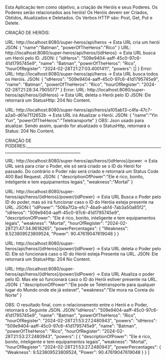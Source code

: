 Esta Aplicação tem como objetivo, a criação de Heróis e seus Poderes. Os Poderes serão relacionados aos heróis! 
Os Heróis devem ser Criados, Obtidos, Atualizados e Deletados. Os Verbos HTTP são: Post, Get, Put e Delete.

CRIAÇÃO DE HERÓIS:

URL: http://localhost:8080/super-heros/api/heros -> Esta URL cria um herói 
JSON: {
    "name":"Batman",
    "powerOfTheHeros":"Rico"
}
URL: http://localhost:8080/super-heros/api/heros/{idHeros} -> Esta URL busca um Herói pelo ID.
JSON: {
    "idHeros": "509e9404-aaff-45c0-97c6-41d1795745e9",
    "name": "Batman",
    "powerOfTheHeros": "Rico",
    "hourOfRegister": "2024-02-28T21:27:03.4001411",
    "powers": []
}
Error:
URL: http://localhost:8080/super-heros/api/heros -> Esta URL busca todos os Heróis.
JSON:  {
        "idHeros": "509e9404-aaff-45c0-97c6-41d1795745e9",
        "name": "Batman",
        "powerOfTheHeros": "Rico",
        "hourOfRegister": "2024-02-28T21:28:34.7905077"
    }
Error: 
URL: http://localhost:8080/super-heros/api/heros/{idHeros} -> Esta URL deleta o Herói pelo ID
JSON: Ele retornará um StatusHttp: 204 No Content.

URL: http://localhost:8080/super-heros/api/heros/a105ab13-c4fa-47c7-a2a0-d61e7112652b -> Esta URL irá Atualizar o Herói.
JSON: {
    "name":"Yin Yun",
    "powerOfTheHeros":"Teletransporte"
}
OBS: Json usado para atualizar. Sendo assim, quando for atualizado o StatusHttp, retornará o Status: 204 No Content.

CRIAÇÃO DE PODERES:__________________________________________________________________________________________________________

URL: http://localhost:8080/super-heros/api/heros/{idHeros}/power -> Esta URL será para criar o Poder, ele só será criado se o ID do Herói for passado.
Do contrário o Poder não será criado e retornará um Status Code 400 Bad Request.
JSON: {
    "descriptionOfPower":"Ele é rico, bonito, inteligente e tem equipamentos legais",
    "weakness":"Mortal"
}

URL: http://localhost:8080/super-heros/api/heros/{idHeros}/power/{idPower} -> Esta URL Busca o Poder pelo ID do poder, mas só irá funcionar caso o ID do Heróia esteja presente na URL.
JSON:{
    "idPower": "506a7f2a-efc7-4ba9-ab14-7ab3a50a85f2",
    "idHeros": "509e9404-aaff-45c0-97c6-41d1795745e9",
    "descriptionOfPower": "Ele é rico, bonito, inteligente e tem equipamentos legais",
    "weakness": "Mortal",
    "hourOfRegister": "2024-02-28T21:47:34.9618265",
    "powerPercentages": {
        "Weakness": 9.523809523809524,
        "Power": 90.47619047619048
    }
}

URL: http://localhost:8080/super-heros/api/heros/{idHeros}/power/{idPower} -> Esta URL deleta o Poder pelo ID. Ele só funcionará caso o ID do Herói esteja Presente na URL.
JSON: Ele retornará um StatusHttp: 204 No Content.

URL: http://localhost:8080/super-heros/api/heros/{idHeros}/power/{idPower} -> Esta URL Atualiza o poder pelo ID. Mas ele só funcionará caso o ID do Herói estiver presente na URL.
JSON: {
    "descriptionOfPower":"Ele pode se Teletransporte para qualquer lugar do Mundo onde ele já esteve!",
    "weakness":"Ele mora na Coreia do Norte"
}

OBS: O resultado final, com o relacionamento entre o Herói e o Poder, retornará o Seguinte JSON.
JSON:"idHeros": "509e9404-aaff-45c0-97c6-41d1795745e9",
    "name": "Batman",
    "powerOfTheHeros": "Rico",
    "hourOfRegister": "2024-02-28T21:53:27.2480943",
    "powers": "idHeros": "509e9404-aaff-45c0-97c6-41d1795745e9",
    "name": "Batman",
    "powerOfTheHeros": "Rico",
    "hourOfRegister": "2024-02-28T21:53:27.2480943",
    "powers": [
        {
            "descriptionOfPower": "Ele é rico, bonito, inteligente e tem equipamentos legais",
            "weakness": "Mortal",
            "hourOfRegister": "2024-02-28T21:53:27.2480943",
            "powerPercentages": {
                "Weakness": 9.523809523809524,
                "Power": 90.47619047619048
            }
        }
    ]



    









